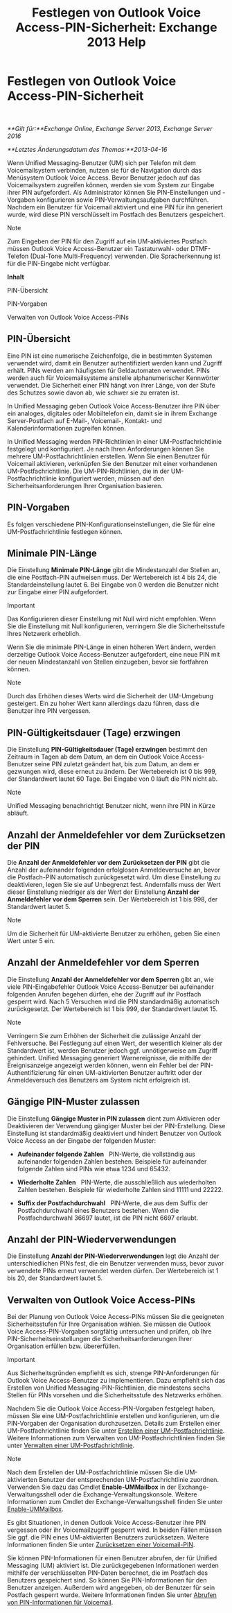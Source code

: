 ﻿---
title: 'Festlegen von Outlook Voice Access-PIN-Sicherheit: Exchange 2013 Help'
TOCTitle: Festlegen von Outlook Voice Access-PIN-Sicherheit
ms:assetid: ef6d9151-d333-4f52-9338-273f7a291e54
ms:mtpsurl: https://technet.microsoft.com/de-de/library/Bb125162(v=EXCHG.150)
ms:contentKeyID: 50554940
ms.date: 04/24/2018
mtps_version: v=EXCHG.150
ms.translationtype: HT
---

# Festlegen von Outlook Voice Access-PIN-Sicherheit

 

_**Gilt für:**Exchange Online, Exchange Server 2013, Exchange Server 2016_

_**Letztes Änderungsdatum des Themas:**2013-04-16_

Wenn Unified Messaging-Benutzer (UM) sich per Telefon mit dem Voicemailsystem verbinden, nutzen sie für die Navigation durch das Menüsystem Outlook Voice Access. Bevor Benutzer jedoch auf das Voicemailsystem zugreifen können, werden sie vom System zur Eingabe ihrer PIN aufgefordert. Als Administrator können Sie PIN-Einstellungen und -Vorgaben konfigurieren sowie PIN-Verwaltungsaufgaben durchführen. Nachdem ein Benutzer für Voicemail aktiviert und eine PIN für ihn generiert wurde, wird diese PIN verschlüsselt im Postfach des Benutzers gespeichert.


> [!NOTE]
> Zum Eingeben der PIN für den Zugriff auf ein UM-aktiviertes Postfach müssen Outlook Voice Access-Benutzer ein Tastaturwahl- oder DTMF-Telefon (Dual-Tone Multi-Frequency) verwenden. Die Spracherkennung ist für die PIN-Eingabe nicht verfügbar.



**Inhalt**

PIN-Übersicht

PIN-Vorgaben

Verwalten von Outlook Voice Access-PINs

## PIN-Übersicht

Eine PIN ist eine numerische Zeichenfolge, die in bestimmten Systemen verwendet wird, damit ein Benutzer authentifiziert werden kann und Zugriff erhält. PINs werden am häufigsten für Geldautomaten verwendet. PINs werden auch für Voicemailsysteme anstelle alphanumerischer Kennwörter verwendet. Die Sicherheit einer PIN hängt von ihrer Länge, von der Stufe des Schutzes sowie davon ab, wie schwer sie zu erraten ist.

In Unified Messaging geben Outlook Voice Access-Benutzer ihre PIN über ein analoges, digitales oder Mobiltelefon ein, damit sie in ihrem Exchange Server-Postfach auf E-Mail-, Voicemail-, Kontakt- und Kalenderinformationen zugreifen können.

In Unified Messaging werden PIN-Richtlinien in einer UM-Postfachrichtlinie festgelegt und konfiguriert. Je nach Ihren Anforderungen können Sie mehrere UM-Postfachrichtlinien erstellen. Wenn Sie einen Benutzer für Voicemail aktivieren, verknüpfen Sie den Benutzer mit einer vorhandenen UM-Postfachrichtlinie. Die UM-PIN-Richtlinien, die in der UM-Postfachrichtlinie konfiguriert werden, müssen auf den Sicherheitsanforderungen Ihrer Organisation basieren.

## PIN-Vorgaben

Es folgen verschiedene PIN-Konfigurationseinstellungen, die Sie für eine UM-Postfachrichtlinie festlegen können.

## Minimale PIN-Länge

Die Einstellung **Minimale PIN-Länge** gibt die Mindestanzahl der Stellen an, die eine Postfach-PIN aufweisen muss. Der Wertebereich ist 4 bis 24, die Standardeinstellung lautet 6. Bei Eingabe von 0 werden die Benutzer nicht zur Eingabe einer PIN aufgefordert.


> [!IMPORTANT]
> Das Konfigurieren dieser Einstellung mit Null wird nicht empfohlen. Wenn Sie die Einstellung mit Null konfigurieren, verringern Sie die Sicherheitsstufe Ihres Netzwerk erheblich.



Wenn Sie die minimale PIN-Länge in einen höheren Wert ändern, werden derzeitige Outlook Voice Access-Benutzer aufgefordert, eine neue PIN mit der neuen Mindestanzahl von Stellen einzugeben, bevor sie fortfahren können.


> [!NOTE]
> Durch das Erhöhen dieses Werts wird die Sicherheit der UM-Umgebung gesteigert. Ein zu hoher Wert kann allerdings dazu führen, dass die Benutzer ihre PIN vergessen.



## PIN-Gültigkeitsdauer (Tage) erzwingen

Die Einstellung **PIN-Gültigkeitsdauer (Tage) erzwingen** bestimmt den Zeitraum in Tagen ab dem Datum, an dem ein Outlook Voice Access-Benutzer seine PIN zuletzt geändert hat, bis zum Datum, an dem er gezwungen wird, diese erneut zu ändern. Der Wertebereich ist 0 bis 999, der Standardwert lautet 60 Tage. Bei Eingabe von 0 läuft die PIN nicht ab.


> [!NOTE]
> Unified Messaging benachrichtigt Benutzer nicht, wenn ihre PIN in Kürze abläuft.



## Anzahl der Anmeldefehler vor dem Zurücksetzen der PIN

Die **Anzahl der Anmeldefehler vor dem Zurücksetzen der PIN** gibt die Anzahl der aufeinander folgenden erfolglosen Anmeldeversuche an, bevor die Postfach-PIN automatisch zurückgesetzt wird. Um diese Einstellung zu deaktivieren, legen Sie sie auf Unbegrenzt fest. Andernfalls muss der Wert dieser Einstellung niedriger als der Wert der Einstellung **Anzahl der Anmeldefehler vor dem Sperren** sein. Der Wertebereich ist 1 bis 998, der Standardwert lautet 5.


> [!NOTE]
> Um die Sicherheit für UM-aktivierte Benutzer zu erhöhen, geben Sie einen Wert unter 5 ein.



## Anzahl der Anmeldefehler vor dem Sperren

Die Einstellung **Anzahl der Anmeldefehler vor dem Sperren** gibt an, wie viele PIN-Eingabefehler Outlook Voice Access-Benutzer bei aufeinander folgenden Anrufen begehen dürfen, ehe der Zugriff auf ihr Postfach gesperrt wird. Nach 5 Versuchen wird die PIN standardmäßig automatisch zurückgesetzt. Der Wertebereich ist 1 bis 999, der Standardwert lautet 15.


> [!NOTE]
> Verringern Sie zum Erhöhen der Sicherheit die zulässige Anzahl der Fehlversuche. Bei Festlegung auf einen Wert, der wesentlich kleiner als der Standardwert ist, werden Benutzer jedoch ggf. unnötigerweise am Zugriff gehindert. Unified Messaging generiert Warnereignisse, die mithilfe der Ereignisanzeige angezeigt werden können, wenn ein Fehler bei der PIN-Authentifizierung für einen UM-aktivierten Benutzer auftritt oder der Anmeldeversuch des Benutzers am System nicht erfolgreich ist.



## Gängige PIN-Muster zulassen

Die Einstellung **Gängige Muster in PIN zulassen** dient zum Aktivieren oder Deaktivieren der Verwendung gängiger Muster bei der PIN-Erstellung. Diese Einstellung ist standardmäßig deaktiviert und hindert Benutzer von Outlook Voice Access an der Eingabe der folgenden Muster:

  - **Aufeinander folgende Zahlen**   PIN-Werte, die vollständig aus aufeinander folgenden Zahlen bestehen. Beispiele für aufeinander folgende Zahlen sind PINs wie etwa 1234 und 65432.

  - **Wiederholte Zahlen**   PIN-Werte, die ausschließlich aus wiederholten Zahlen bestehen. Beispiele für wiederholte Zahlen sind 11111 und 22222.

  - **Suffix der Postfachdurchwahl**   PIN-Werte, die aus dem Suffix der Postfachdurchwahl eines Benutzers bestehen. Wenn die Postfachdurchwahl 36697 lautet, ist die PIN nicht 6697 erlaubt.

## Anzahl der PIN-Wiederverwendungen

Die Einstellung **Anzahl der PIN-Wiederverwendungen** legt die Anzahl der unterschiedlichen PINs fest, die ein Benutzer verwenden muss, bevor zuvor verwendete PINs erneut verwendet werden dürfen. Der Wertebereich ist 1 bis 20, der Standardwert lautet 5.

## Verwalten von Outlook Voice Access-PINs

Bei der Planung von Outlook Voice Access-PINs müssen Sie die geeigneten Sicherheitsstufen für Ihre Organisation wählen. Sie müssen die Outlook Voice Access-PIN-Vorgaben sorgfältig untersuchen und prüfen, ob Ihre PIN-Sicherheitseinstellungen die Sicherheitsanforderungen Ihrer Organisation erfüllen bzw. übererfüllen.


> [!IMPORTANT]
> Aus Sicherheitsgründen empfiehlt es sich, strenge PIN-Anforderungen für Outlook Voice Access-Benutzer zu implementieren. Dazu empfiehlt sich das Erstellen von Unified Messaging-PIN-Richtlinien, die mindestens sechs Stellen für PINs vorsehen und die Sicherheitsstufe des Netzwerks erhöhen.



Nachdem Sie die Outlook Voice Access-PIN-Vorgaben festgelegt haben, müssen Sie eine UM-Postfachrichtlinie erstellen und konfigurieren, um die PIN-Vorgaben der Organisation durchzusetzen. Details zum Erstellen einer UM-Postfachrichtlinie finden Sie unter [Erstellen einer UM-Postfachrichtlinie](create-a-um-mailbox-policy-exchange-2013-help.md). Weitere Informationen zum Verwalten von UM-Postfachrichtlinien finden Sie unter [Verwalten einer UM-Postfachrichtlinie](manage-a-um-mailbox-policy-exchange-2013-help.md).


> [!NOTE]
> Nach dem Erstellen der UM-Postfachrichtlinie müssen Sie die UM-aktivierten Benutzer der entsprechenden UM-Postfachrichtlinie zuordnen. Verwenden Sie dazu das Cmdlet <STRONG>Enable-UMMailbox</STRONG> in der Exchange-Verwaltungsshell oder die Exchange-Verwaltungskonsole. Weitere Informationen zum Cmdlet der Exchange-Verwaltungsshell finden Sie unter <A href="https://technet.microsoft.com/de-de/library/aa998033(v=exchg.150)">Enable-UMMailbox</A>.



Es gibt Situationen, in denen Outlook Voice Access-Benutzer ihre PIN vergessen oder ihr Voicemailzugriff gesperrt wird. In beiden Fällen müssen Sie ggf. die PIN eines UM-aktivierten Benutzers zurücksetzen. Weitere Informationen finden Sie unter [Zurücksetzen einer Voicemail-PIN](reset-a-voice-mail-pin-exchange-2013-help.md).

Sie können PIN-Informationen für einen Benutzer abrufen, der für Unified Messaging (UM) aktiviert ist. Die zurückgegebenen Informationen werden mithilfe der verschlüsselten PIN-Daten berechnet, die im Postfach des Benutzers gespeichert sind. So können Sie PIN-Informationen für den Benutzer anzeigen. Außerdem wird angegeben, ob der Benutzer für sein Postfach gesperrt wurde. Weitere Informationen finden Sie unter [Abrufen von PIN-Informationen für Voicemail](retrieve-voice-mail-pin-information-exchange-2013-help.md).

